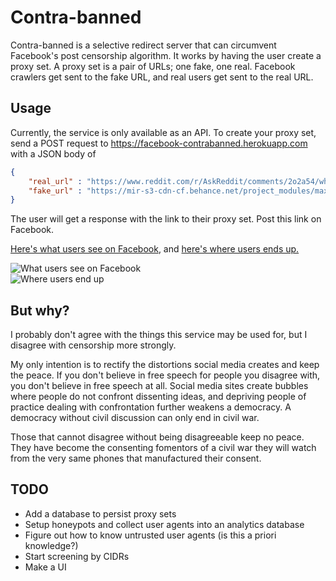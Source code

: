 # Contra-banned

Contra-banned is a selective redirect server that can circumvent Facebook's post censorship algorithm. It works by having the user create a proxy set. A proxy set is a pair of URLs; one fake, one real. Facebook crawlers get sent to the fake URL, and real users get sent to the real URL. 


## Usage
Currently, the service is only available as an API.
To create your proxy set, send a POST request to https://facebook-contrabanned.herokuapp.com with a JSON body of 
```json
{
	"real_url" : "https://www.reddit.com/r/AskReddit/comments/2o2a54/what_actually_controversial_opinion_do_you_have/",
	"fake_url" : "https://mir-s3-cdn-cf.behance.net/project_modules/max_1200/6338be29271550.5605513c61a2a.jpg"
}
```

The user will get a response with the link to their proxy set. Post this link on Facebook.

[Here's what users see on Facebook](https://imgur.com/SYTgOMd), and [here's where users ends up.](https://imgur.com/hVHvBZC)

![What users see on Facebook](https://imgur.com/SYTgOMd)  
![Where users end up](https://imgur.com/SYTgOMd)


## But why?
I probably don't agree with the things this service may be used for, but I disagree with censorship more strongly.

My only intention is to rectify the distortions social media creates and keep the peace. If you don't believe in free speech for people you disagree with, you don't believe in free speech at all. Social media sites create bubbles where people do not confront dissenting ideas, and depriving people of practice dealing with confrontation further weakens a democracy. A democracy without civil discussion can only end in civil war. 

Those that cannot disagree without being disagreeable keep no peace. They have become the consenting fomentors of a civil war they will watch from the very same phones that manufactured their consent.


## TODO
- Add a database to persist proxy sets
- Setup honeypots and collect user agents into an analytics database
- Figure out how to know untrusted user agents (is this a priori knowledge?)
- Start screening by CIDRs
- Make a UI
